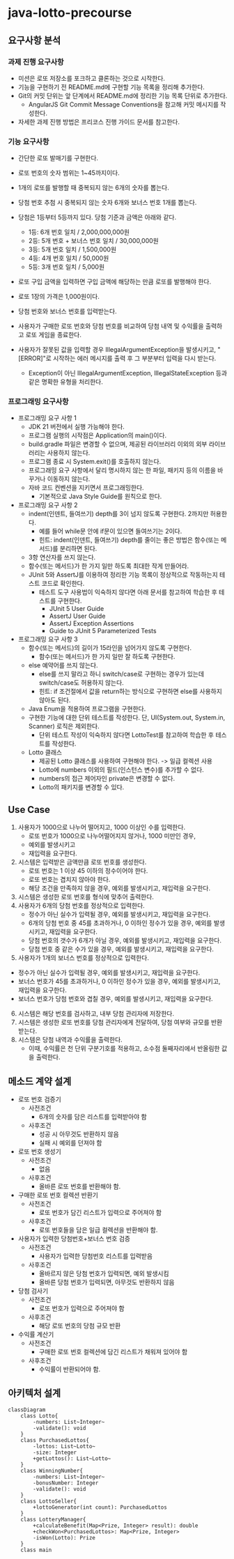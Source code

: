 # java-lotto-precourse

## 요구사항 분석

### 과제 진행 요구사항
- 미션은 로또 저장소를 포크하고 클론하는 것으로 시작한다.
- 기능을 구현하기 전 README.md에 구현할 기능 목록을 정리해 추가한다.
- Git의 커밋 단위는 앞 단계에서 README.md에 정리한 기능 목록 단위로 추가한다.
  - AngularJS Git Commit Message Conventions을 참고해 커밋 메시지를 작성한다.
- 자세한 과제 진행 방법은 프리코스 진행 가이드 문서를 참고한다.

### 기능 요구사항
- 간단한 로또 발매기를 구현한다.

- 로또 번호의 숫자 범위는 1~45까지이다.
- 1개의 로또를 발행할 때 중복되지 않는 6개의 숫자를 뽑는다.
- 당첨 번호 추첨 시 중복되지 않는 숫자 6개와 보너스 번호 1개를 뽑는다.
- 당첨은 1등부터 5등까지 있다. 당첨 기준과 금액은 아래와 같다.
  - 1등: 6개 번호 일치 / 2,000,000,000원
  - 2등: 5개 번호 + 보너스 번호 일치 / 30,000,000원
  - 3등: 5개 번호 일치 / 1,500,000원
  - 4등: 4개 번호 일치 / 50,000원
  - 5등: 3개 번호 일치 / 5,000원
- 로또 구입 금액을 입력하면 구입 금액에 해당하는 만큼 로또를 발행해야 한다.
- 로또 1장의 가격은 1,000원이다.
- 당첨 번호와 보너스 번호를 입력받는다.
- 사용자가 구매한 로또 번호와 당첨 번호를 비교하여 당첨 내역 및 수익률을 출력하고 로또 게임을 종료한다.
- 사용자가 잘못된 값을 입력할 경우 IllegalArgumentException을 발생시키고, "[ERROR]"로 시작하는 에러 메시지를 출력 후 그 부분부터 입력을 다시 받는다.
  - Exception이 아닌 IllegalArgumentException, IllegalStateException 등과 같은 명확한 유형을 처리한다.
### 프로그래밍 요구사항
- 프로그래밍 요구 사항 1
  - JDK 21 버전에서 실행 가능해야 한다.
  - 프로그램 실행의 시작점은 Application의 main()이다.
  - build.gradle 파일은 변경할 수 없으며, 제공된 라이브러리 이외의 외부 라이브러리는 사용하지 않는다.
  - 프로그램 종료 시 System.exit()를 호출하지 않는다.
  - 프로그래밍 요구 사항에서 달리 명시하지 않는 한 파일, 패키지 등의 이름을 바꾸거나 이동하지 않는다.
  - 자바 코드 컨벤션을 지키면서 프로그래밍한다.
    - 기본적으로 Java Style Guide를 원칙으로 한다.
- 프로그래밍 요구 사항 2
  - indent(인덴트, 들여쓰기) depth를 3이 넘지 않도록 구현한다. 2까지만 허용한다.
    - 예를 들어 while문 안에 if문이 있으면 들여쓰기는 2이다.
    - 힌트: indent(인덴트, 들여쓰기) depth를 줄이는 좋은 방법은 함수(또는 메서드)를 분리하면 된다.
  - 3항 연산자를 쓰지 않는다.
  - 함수(또는 메서드)가 한 가지 일만 하도록 최대한 작게 만들어라.
  - JUnit 5와 AssertJ를 이용하여 정리한 기능 목록이 정상적으로 작동하는지 테스트 코드로 확인한다.
    - 테스트 도구 사용법이 익숙하지 않다면 아래 문서를 참고하여 학습한 후 테스트를 구현한다.
      - JUnit 5 User Guide
      - AssertJ User Guide
      - AssertJ Exception Assertions
      - Guide to JUnit 5 Parameterized Tests
- 프로그래밍 요구 사항 3
  - 함수(또는 메서드)의 길이가 15라인을 넘어가지 않도록 구현한다.
    - 함수(또는 메서드)가 한 가지 일만 잘 하도록 구현한다.
  - else 예약어를 쓰지 않는다.
    - else를 쓰지 말라고 하니 switch/case로 구현하는 경우가 있는데 switch/case도 허용하지 않는다.
    - 힌트: if 조건절에서 값을 return하는 방식으로 구현하면 else를 사용하지 않아도 된다.
  - Java Enum을 적용하여 프로그램을 구현한다.
  - 구현한 기능에 대한 단위 테스트를 작성한다. 단, UI(System.out, System.in, Scanner) 로직은 제외한다.
    - 단위 테스트 작성이 익숙하지 않다면 LottoTest를 참고하여 학습한 후 테스트를 작성한다.
  - Lotto 클래스
    - 제공된 Lotto 클래스를 사용하여 구현해야 한다. -> 일급 컬렉션 사용
    - Lotto에 numbers 이외의 필드(인스턴스 변수)를 추가할 수 없다.
    - numbers의 접근 제어자인 private은 변경할 수 없다.
    - Lotto의 패키지를 변경할 수 있다.

## Use Case
1. 사용자가 1000으로 나누어 떨어지고, 1000 이상인 수를 입력한다.
   - 로또 번호가 1000으로 나누어떨어지지 않거나, 1000 미만인 경우,
   - 예외를 발생시키고
   - 재입력을 요구한다.
2. 시스템은 입력받은 금액만큼 로또 번호를 생성한다.
   - 로또 번호는 1 이상 45 이하의 정수이어야 한다.
   - 로또 번호는 겹치지 않아야 한다.
   - 해당 조건을 만족하지 않을 경우, 예외를 발생시키고, 재입력을 요구한다.
3. 시스템은 생성한 로또 번호를 형식에 맞추어 출력한다.
4. 사용자가 6개의 당첨 번호를 정상적으로 입력한다.
   - 정수가 아닌 실수가 입력될 경우, 예외를 발생시키고, 재입력을 요구한다.
   - 6개의 당첨 번호 중 45를 초과하거나, 0 이하인 정수가 있을 경우, 예외를 발생시키고, 재입력을 요구한다.
   - 당첨 번호의 갯수가 6개가 아닐 경우, 예외를 발생시키고, 재입력을 요구한다.
   - 당첨 번호 중 같은 수가 있을 경우, 예외를 발생시키고, 재입력을 요구한다.
5. 사용자가 1개의 보너스 번호를 정상적으로 입력한다.
  - 정수가 아닌 실수가 입력될 경우, 예외를 발생시키고, 재입력을 요구한다.
  - 보너스 번호가 45를 초과하거나, 0 이하인 정수가 있을 경우, 예외를 발생시키고, 재입력을 요구한다.
  - 보너스 번호가 당첨 번호와 겹칠 경우, 예외를 발생시키고, 재입력을 요구한다.
6. 시스템은 해당 번호를 검사하고, 내부 당첨 관리자에 저장한다.
7. 시스템은 생성한 로또 번호를 당첨 관리자에게 전달하여, 당첨 여부와 규모를 반환받는다.
8. 시스템은 당첨 내역과 수익률을 출력한다.
   - 이때, 수익률은 천 단위 구분기호를 적용하고, 소수점 둘째자리에서 반올림한 값을 출력한다.



## 메소드 계약 설계
- 로또 번호 검증기
  - 사전조건
    - 6개의 숫자를 담은 리스트를 입력받아야 함
  - 사후조건
    - 성공 시 아무것도 반환하지 않음
    - 실패 시 예외를 던져야 함
- 로또 번호 생성기
  - 사전조건
    - 없음
  - 사후조건
    - 올바른 로또 번호를 반환해야 함.
- 구매한 로또 번호 컬렉션 반환기
  - 사전조건
    - 로또 번호가 담긴 리스트가 입력으로 주어져야 함
  - 사후조건
    - 로또 번호들을 담은 일급 컬렉션을 반환해야 함.
- 사용자가 입력한 당첨번호+보너스 번호 검증
  - 사전조건
    - 사용자가 입력한 당첨번호 리스트를 입력받음
  - 사후조건
    - 올바르지 않은 당첨 번호가 입력되면, 예외 발생시킴
    - 올바른 당첨 번호가 입력되면, 아무것도 반환하지 않음
- 당첨 검사기
  - 사전조건
    - 로또 번호가 입력으로 주어져야 함
  - 사후조건
    - 해당 로또 번호의 당첨 규모 반환
- 수익률 계산기
  - 사전조건
    - 구매한 로또 번호 컬렉션에 담긴 리스트가 채워져 있어야 함
  - 사후조건
    - 수익률이 반환되어야 함.

## 아키텍처 설계
```mermaid
classDiagram
    class Lotto{
        -numbers: List~Integer~
        -validate(): void
    }
    class PurchasedLottos{
        -lottos: List~Lotto~
        -size: Integer
        +getLottos(): List~Lotto~
    }
    class WinningNumber{
        -numbers: List~Integer~
        -bonusNumber: Integer
        -validate(): void
    }
    class LottoSeller{
        +lottoGenerator(int count): PurchasedLottos
    }
    class LotteryManager{
        +calculateBenefit(Map<Prize, Integer> result): double
        +checkWon<PurchasedLottos>: Map<Prize, Integer> 
        -isWon(Lotto): Prize
    }
    class main
```